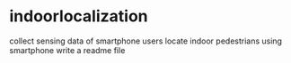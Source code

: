 # indoorlocalization
collect sensing data of smartphone users
locate indoor pedestrians using smartphone
write a readme file
